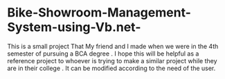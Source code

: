 # Bike-Showroom-Management-System-using-Vb.net-
This is a small project That My friend and I made when we were in the 4th semester of pursuing a BCA degree . I hope this will be helpful as a reference project to whoever is trying to make a similar project while they are in their college . It can be modified according to the need of the user.
